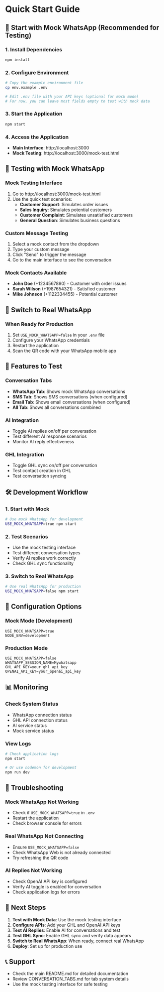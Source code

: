 # Quick Start Guide

## 🚀 Start with Mock WhatsApp (Recommended for Testing)

### 1. Install Dependencies
```bash
npm install
```

### 2. Configure Environment
```bash
# Copy the example environment file
cp env.example .env

# Edit .env file with your API keys (optional for mock mode)
# For now, you can leave most fields empty to test with mock data
```

### 3. Start the Application
```bash
npm start
```

### 4. Access the Application
- **Main Interface**: http://localhost:3000
- **Mock Testing**: http://localhost:3000/mock-test.html

## 🧪 Testing with Mock WhatsApp

### Mock Testing Interface
1. Go to http://localhost:3000/mock-test.html
2. Use the quick test scenarios:
   - **Customer Support**: Simulates order issues
   - **Sales Inquiry**: Simulates potential customers
   - **Customer Complaint**: Simulates unsatisfied customers
   - **General Question**: Simulates business questions

### Custom Message Testing
1. Select a mock contact from the dropdown
2. Type your custom message
3. Click "Send" to trigger the message
4. Go to the main interface to see the conversation

### Mock Contacts Available
- **John Doe** (+1234567890) - Customer with order issues
- **Sarah Wilson** (+1987654321) - Satisfied customer
- **Mike Johnson** (+1122334455) - Potential customer

## 🔄 Switch to Real WhatsApp

### When Ready for Production
1. Set `USE_MOCK_WHATSAPP=false` in your `.env` file
2. Configure your WhatsApp credentials
3. Restart the application
4. Scan the QR code with your WhatsApp mobile app

## 📱 Features to Test

### Conversation Tabs
- **WhatsApp Tab**: Shows mock WhatsApp conversations
- **SMS Tab**: Shows SMS conversations (when configured)
- **Email Tab**: Shows email conversations (when configured)
- **All Tab**: Shows all conversations combined

### AI Integration
- Toggle AI replies on/off per conversation
- Test different AI response scenarios
- Monitor AI reply effectiveness

### GHL Integration
- Toggle GHL sync on/off per conversation
- Test contact creation in GHL
- Test conversation syncing

## 🛠️ Development Workflow

### 1. Start with Mock
```bash
# Use mock WhatsApp for development
USE_MOCK_WHATSAPP=true npm start
```

### 2. Test Scenarios
- Use the mock testing interface
- Test different conversation types
- Verify AI replies work correctly
- Check GHL sync functionality

### 3. Switch to Real WhatsApp
```bash
# Use real WhatsApp for production
USE_MOCK_WHATSAPP=false npm start
```

## 🔧 Configuration Options

### Mock Mode (Development)
```env
USE_MOCK_WHATSAPP=true
NODE_ENV=development
```

### Production Mode
```env
USE_MOCK_WHATSAPP=false
WHATSAPP_SESSION_NAME=Mywhatsapp
GHL_API_KEY=your_ghl_api_key
OPENAI_API_KEY=your_openai_api_key
```

## 📊 Monitoring

### Check System Status
- WhatsApp connection status
- GHL API connection status
- AI service status
- Mock service status

### View Logs
```bash
# Check application logs
npm start

# Or use nodemon for development
npm run dev
```

## 🚨 Troubleshooting

### Mock WhatsApp Not Working
- Check if `USE_MOCK_WHATSAPP=true` in `.env`
- Restart the application
- Check browser console for errors

### Real WhatsApp Not Connecting
- Ensure `USE_MOCK_WHATSAPP=false`
- Check WhatsApp Web is not already connected
- Try refreshing the QR code

### AI Replies Not Working
- Check OpenAI API key is configured
- Verify AI toggle is enabled for conversation
- Check application logs for errors

## 🎯 Next Steps

1. **Test with Mock Data**: Use the mock testing interface
2. **Configure APIs**: Add your GHL and OpenAI API keys
3. **Test AI Replies**: Enable AI for conversations and test
4. **Test GHL Sync**: Enable GHL sync and verify data appears
5. **Switch to Real WhatsApp**: When ready, connect real WhatsApp
6. **Deploy**: Set up for production use

## 📞 Support

- Check the main README.md for detailed documentation
- Review CONVERSATION_TABS.md for tab system details
- Use the mock testing interface for safe testing
